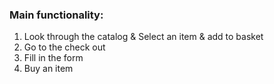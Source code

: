 ### Main functionality:

1. Look through the catalog & Select an item & add to basket
2. Go to the check out
3. Fill in the form
4. Buy an item
